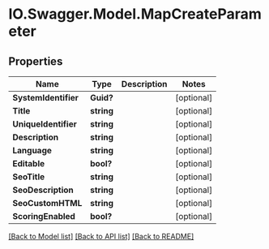 # IO.Swagger.Model.MapCreateParameter
## Properties

Name | Type | Description | Notes
------------ | ------------- | ------------- | -------------
**SystemIdentifier** | **Guid?** |  | [optional] 
**Title** | **string** |  | [optional] 
**UniqueIdentifier** | **string** |  | [optional] 
**Description** | **string** |  | [optional] 
**Language** | **string** |  | [optional] 
**Editable** | **bool?** |  | [optional] 
**SeoTitle** | **string** |  | [optional] 
**SeoDescription** | **string** |  | [optional] 
**SeoCustomHTML** | **string** |  | [optional] 
**ScoringEnabled** | **bool?** |  | [optional] 

[[Back to Model list]](../README.md#documentation-for-models) [[Back to API list]](../README.md#documentation-for-api-endpoints) [[Back to README]](../README.md)

